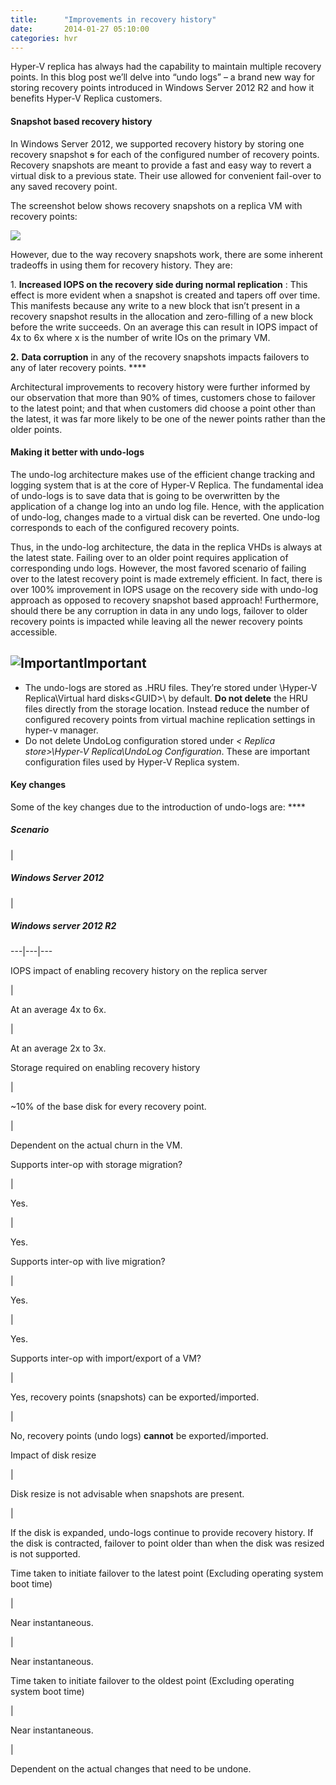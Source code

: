 ```yaml
---
title:      "Improvements in recovery history"
date:       2014-01-27 05:10:00
categories: hvr
---
```

Hyper-V replica has always had the capability to maintain multiple recovery points. In this blog post we’ll delve into “undo logs” – a brand new way for storing recovery points introduced in Windows Server 2012 R2 and how it benefits Hyper-V Replica customers.

#### Snapshot based recovery history

In Windows Server 2012, we supported recovery history by storing one recovery snapshot ~~s~~ for each of the configured number of recovery points. Recovery snapshots are meant to provide a fast and easy way to revert a virtual disk to a previous state. Their use allowed for convenient fail-over to any saved recovery point.

The screenshot below shows recovery snapshots on a replica VM with recovery points:

[![ ](https://msdnshared.blob.core.windows.net/media/TNBlogsFS/prod.evol.blogs.technet.com/CommunityServer.Blogs.Components.WeblogFiles/00/00/00/50/45/metablogapi/clip_image0016_thumb_43B66657.png)](https://msdnshared.blob.core.windows.net/media/TNBlogsFS/prod.evol.blogs.technet.com/CommunityServer.Blogs.Components.WeblogFiles/00/00/00/50/45/metablogapi/clip_image0016_660B6B1F.png)

However, due to the way recovery snapshots work, there are some inherent tradeoffs in using them for recovery history. They are:

1\. **Increased IOPS on the recovery side during normal replication** : This effect is more evident when a snapshot is created and tapers off over time. This manifests because any write to a new block that isn’t present in a recovery snapshot results in the allocation and zero-filling of a new block before the write succeeds. On an average this can result in IOPS impact of 4x to 6x where x is the number of write IOs on the primary VM.

**2.** **Data corruption** in any of the recovery snapshots impacts failovers to any of later recovery points. ****

Architectural improvements to recovery history were further informed by our observation that more than 90% of times, customers chose to failover to the latest point; and that when customers did choose a point other than the latest, it was far more likely to be one of the newer points rather than the older points.

#### Making it better with undo-logs

The undo-log architecture makes use of the efficient change tracking and logging system that is at the core of Hyper-V Replica. The fundamental idea of undo-logs is to save data that is going to be overwritten by the application of a change log into an undo log file. Hence, with the application of undo-log, changes made to a virtual disk can be reverted. One undo-log corresponds to each of the configured recovery points.

Thus, in the undo-log architecture, the data in the replica VHDs is always at the latest state. Failing over to an older point requires application of corresponding undo logs. However, the most favored scenario of failing over to the latest recovery point is made extremely efficient. In fact, there is over 100% improvement in IOPS usage on the recovery side with undo-log approach as opposed to recovery snapshot based approach! Furthermore, should there be any corruption in data in any undo logs, failover to older recovery points is impacted while leaving all the newer recovery points accessible.

![Important](http://i.technet.microsoft.com/areas/global/content/clear.gif)Important  
---  
  
  * The undo-logs are stored as .HRU files. They’re stored under <Replica store>\Hyper-V Replica\Virtual hard disks\<GUID>\ by default. **Do not delete** the HRU files directly from the storage location. Instead reduce the number of configured recovery points from virtual machine replication settings in hyper-v manager. 
  * Do not delete UndoLog configuration stored under _< Replica store>\Hyper-V Replica\UndoLog Configuration_. These are important configuration files used by Hyper-V Replica system.

  
  
#### Key changes

Some of the key changes due to the introduction of undo-logs are: ****

##### Scenario

| 

##### Windows Server 2012

| 

##### Windows server 2012 R2  
  
---|---|---  
  
IOPS impact of enabling recovery history on the replica server

| 

At an average 4x to 6x.

| 

At an average 2x to 3x.  
  
Storage required on enabling recovery history

| 

~10% of the base disk for every recovery point.

| 

Dependent on the actual churn in the VM.  
  
Supports inter-op with storage migration?

| 

Yes.

| 

Yes.  
  
Supports inter-op with live migration?

| 

Yes.

| 

Yes.  
  
Supports inter-op with import/export of a VM?

| 

Yes, recovery points (snapshots) can be exported/imported.

| 

No, recovery points (undo logs) **cannot** be exported/imported.  
  
Impact of disk resize

| 

Disk resize is not advisable when snapshots are present.

| 

If the disk is expanded, undo-logs continue to provide recovery history. If the disk is contracted, failover to point older than when the disk was resized is not supported.  
  
Time taken to initiate failover to the latest point (Excluding operating system boot time)

| 

Near instantaneous.

| 

Near instantaneous.  
  
Time taken to initiate failover to the oldest point (Excluding operating system boot time)

| 

Near instantaneous.

| 

Dependent on the actual changes that need to be undone.

